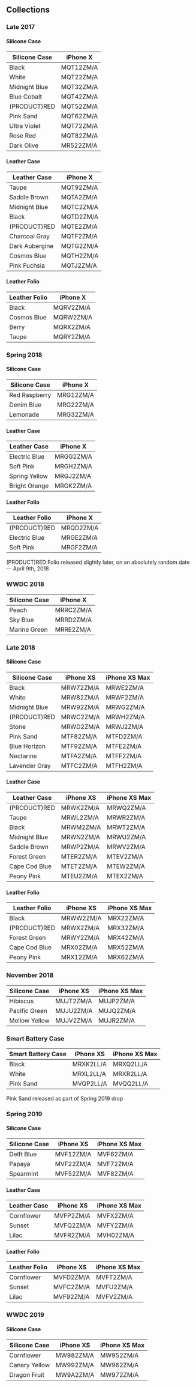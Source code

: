 ## Collections

### Late 2017

#### Silicone Case

| Silicone Case | iPhone X  |
| ------------- | --------- |
| Black         | MQT12ZM/A |
| White         | MQT22ZM/A |
| Midnight Blue | MQT32ZM/A |
| Blue Cobalt   | MQT42ZM/A |
| (PRODUCT)RED  | MQT52ZM/A |
| Pink Sand     | MQT62ZM/A |
| Ultra Violet  | MQT72ZM/A |
| Rose Red      | MQT82ZM/A |
| Dark Olive    | MR522ZM/A |

#### Leather Case

| Leather Case   | iPhone X  |
| -------------- | --------- |
| Taupe          | MQT92ZM/A |
| Saddle Brown   | MQTA2ZM/A |
| Midnight Blue  | MQTC2ZM/A |
| Black          | MQTD2ZM/A |
| (PRODUCT)RED   | MQTE2ZM/A |
| Charcoal Gray  | MQTF2ZM/A |
| Dark Aubergine | MQTG2ZM/A |
| Cosmos Blue    | MQTH2ZM/A |
| Pink Fuchsia   | MQTJ2ZM/A |

#### Leather Folio

| Leather Folio | iPhone X  |
| ------------- | --------- |
| Black         | MQRV2ZM/A |
| Cosmos Blue   | MQRW2ZM/A |
| Berry         | MQRX2ZM/A |
| Taupe         | MQRY2ZM/A |

### Spring 2018

#### Silicone Case

| Silicone Case | iPhone X  |
| ------------- | --------- |
| Red Raspberry | MRG12ZM/A |
| Denim Blue    | MRG22ZM/A |
| Lemonade      | MRG32ZM/A |

#### Leather Case

| Leather Case  | iPhone X  |
| ------------- | --------- |
| Electric Blue | MRGG2ZM/A |
| Soft Pink     | MRGH2ZM/A |
| Spring Yellow | MRGJ2ZM/A |
| Bright Orange | MRGK2ZM/A |

#### Leather Folio

| Leather Folio | iPhone X  |
| ------------- | --------- |
| (PRODUCT)RED  | MRQD2ZM/A |
| Electric Blue | MRGE2ZM/A |
| Soft Pink     | MRGF2ZM/A |

(PRODUCT)RED Folio released slightly later, on an absolutely random date — April 9th, 2018

### WWDC 2018

| Silicone Case | iPhone X  |
| ------------- | --------- |
| Peach         | MRRC2ZM/A |
| Sky Blue      | MRRD2ZM/A |
| Marine Green  | MRRE2ZM/A |

### Late 2018

#### Silicone Case

| Silicone Case | iPhone XS | iPhone XS Max |
| ------------- | --------- | ------------- |
| Black         | MRW72ZM/A | MRWE2ZM/A     |
| White         | MRW82ZM/A | MRWF2ZM/A     |
| Midnight Blue | MRW92ZM/A | MRWG2ZM/A     |
| (PRODUCT)RED  | MRWC2ZM/A | MRWH2ZM/A     |
| Stone         | MRWD2ZM/A | MRWJ2ZM/A     |
| Pink Sand     | MTF82ZM/A | MTFD2ZM/A     |
| Blue Horizon  | MTF92ZM/A | MTFE2ZM/A     |
| Nectarine     | MTFA2ZM/A | MTFF2ZM/A     |
| Lavender Gray | MTFC2ZM/A | MTFH2ZM/A     |

#### Leather Case

| Leather Case  | iPhone XS | iPhone XS Max |
| ------------- | --------- | ------------- |
| (PRODUCT)RED  | MRWK2ZM/A | MRWQ2ZM/A     |
| Taupe         | MRWL2ZM/A | MRWR2ZM/A     |
| Black         | MRWM2ZM/A | MRWT2ZM/A     |
| Midnight Blue | MRWN2ZM/A | MRWU2ZM/A     |
| Saddle Brown  | MRWP2ZM/A | MRWV2ZM/A     |
| Forest Green  | MTER2ZM/A | MTEV2ZM/A     |
| Cape Cod Blue | MTET2ZM/A | MTEW2ZM/A     |
| Peony Pink    | MTEU2ZM/A | MTEX2ZM/A     |

#### Leather Folio

| Leather Folio | iPhone XS | iPhone XS Max |
| ------------- | --------- | ------------- |
| Black         | MRWW2ZM/A | MRX22ZM/A     |
| (PRODUCT)RED  | MRWX2ZM/A | MRX32ZM/A     |
| Forest Green  | MRWY2ZM/A | MRX42ZM/A     |
| Cape Cod Blue | MRX02ZM/A | MRX52ZM/A     |
| Peony Pink    | MRX12ZM/A | MRX62ZM/A     |

### November 2018

| Silicone Case | iPhone XS | iPhone XS Max |
| ------------- | --------- | ------------- |
| Hibiscus      | MUJT2ZM/A | MUJP2ZM/A     |
| Pacific Green | MUJU2ZM/A | MUJQ2ZM/A     |
| Mellow Yellow | MUJV2ZM/A | MUJR2ZM/A     |

### Smart Battery Case

| Smart Battery Case | iPhone XS | iPhone XS Max |
| ------------------ | --------- | ------------- |
| Black              | MRXK2LL/A | MRXQ2LL/A     |
| White              | MRXL2LL/A | MRXR2LL/A     |
| Pink Sand          | MVQP2LL/A | MVQQ2LL/A     |

Pink Sand released as part of Spring 2019 drop

### Spring 2019

#### Silicone Case

| Silicone Case | iPhone XS | iPhone XS Max |
| ------------- | --------- | ------------- |
| Delft Blue    | MVF12ZM/A | MVF62ZM/A     |
| Papaya        | MVF22ZM/A | MVF72ZM/A     |
| Spearmint     | MVF52ZM/A | MVF82ZM/A     |

#### Leather Case

| Leather Case | iPhone XS | iPhone XS Max |
| ------------ | --------- | ------------- |
| Cornflower   | MVFP2ZM/A | MVFX2ZM/A     |
| Sunset       | MVFQ2ZM/A | MVFY2ZM/A     |
| Lilac        | MVFR2ZM/A | MVH02ZM/A     |

#### Leather Folio

| Leather Folio | iPhone XS | iPhone XS Max |
| ------------- | --------- | ------------- |
| Cornflower    | MVFD2ZM/A | MVFT2ZM/A     |
| Sunset        | MVFC2ZM/A | MVFU2ZM/A     |
| Lilac         | MVF92ZM/A | MVFV2ZM/A     |

### WWDC 2019

#### Silicone Case

| Silicone Case | iPhone XS | iPhone XS Max |
| ------------- | --------- | ------------- |
| Cornflower    | MW982ZM/A | MW952ZM/A     |
| Canary Yellow | MW992ZM/A | MW962ZM/A     |
| Dragon Fruit  | MW9A2ZM/A | MW972ZM/A     |
